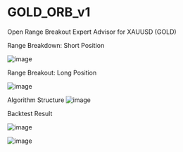 # GOLD_ORB_v1
Open Range Breakout Expert Advisor for XAUUSD (GOLD)  


Range Breakdown: Short Position

![image](https://user-images.githubusercontent.com/117939069/201955510-9fc93f57-750f-4ee7-9453-ea8ff0afaf7a.png)


Range Breakout: Long Position

![image](https://user-images.githubusercontent.com/117939069/201953535-3fc70a14-5b7f-4648-a80c-0160accc31aa.png)

Algorithm Structure
![image](https://user-images.githubusercontent.com/117939069/201953919-a6dd6e05-4918-42ac-b340-c46b8edf67a4.png)


Backtest Result

![image](https://user-images.githubusercontent.com/117939069/201954432-3b38daf8-e183-4cfa-8384-3f88e2d8fc1c.png)

![image](https://user-images.githubusercontent.com/117939069/201954567-2c30a2c0-ec65-4bf6-83ac-59ddee0d188b.png)


